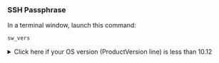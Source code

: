 ### SSH Passphrase

In a terminal window, launch this command:

```bash
sw_vers
```

<details>

  <summary>Click here if your OS version (ProductVersion line) is less than 10.12</summary>

  In order not to re-type your SSH passphrase at every `git push`, you can add these lines to the `~/.ssh/config` file:
  

  First open the `~/.ssh/config` file.


  ```bash
  touch ~/.ssh/config  # Creates the file if it does not exist
  st ~/.ssh/config     # Opens the file in Sublime text
  ```


  And then add these 3 lines to the file. **Save**.


  ```bash
  Host *
    AddKeysToAgent yes
    UseKeychain yes
  ```
</details>
